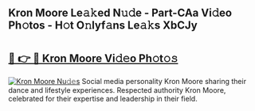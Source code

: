 ## Kron Moore Le𝚊𝚔ed N𝚞𝚍e - Part-CAa Vi𝚍eo Ph𝚘tos - H𝚘t O𝚗lyf𝚊ns Le𝚊𝚔s XbCJy

# <h2><a href="http://hf4r62.feru.top/?c=Kron+Moore">🔗 👉 🔴 Kron Moore Vi𝚍𝚎o Ph𝚘t𝚘𝚜</a></h2>

[![Kron Moore Nu𝚍𝚎s](https://i.imgur.com/0TWrTi3.gif)](http://hf4r62.feru.top/?c=Kron+Moore)
Social media personality Kron Moore sharing their dance and lifestyle experiences. Respected authority Kron Moore, celebrated for their expertise and leadership in their field. 
